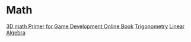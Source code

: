 # Math

[3D math Primer for Game Development Online Book](https://gamemath.com/book/)
[Trigonometry](https://jdelezenne.github.io/Codex/Core/Trigonometry.html#d2589dfe-78a8-4217-b48e-05f6323562e2)
[Linear Algebra](http://immersivemath.com/ila/tableofcontents.html?)


